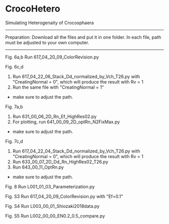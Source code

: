 # CrocoHetero
Simulating Heterogenaity of Crocosphaera
**************
Preparation:
Download all the files and put it in one folder.
In each file, path must be adjusted to your own computer.
**************
Fig. 6a,b
Run 617_04_20_09_ColorRevision.py

Fig. 6c,d
1. Run 617_04_22_06_Stack_Dd_normalized_by_Vch_T26.py with "CreatingNormal = 0", which will produce the result with Rv = 1
2. Run the same file with "CreatingNormal = 1"
* make sure to adjust the path.

Fig. 7a,b
1. Run 631_00_06_2D_Rn_Ef_HighRes02.py
2. For plotting, run 641_00_09_2D_optRn_N2FixMax.py
* make sure to adjust the path.

Fig. 7c,d
1. Run 617_04_22_04_Stack_Dd_normalized_by_Vch_T26.py with "CreatingNormal = 0", which will produce the result with Rv = 1
2. Run 633_00_07_2D_Dd_Rn_HighRes02_T26.py
3. Run 643_00_11_OptRn.py
* make sure to adjust the path.

Fig. 8
Run L001_01_03_Parameterization.py

Fig. S3
Run 617_04_20_09_ColorRevision.py with "Ef=0.1"

Fig. S4
Run L003_00_01_Shiozaki2018data.py

Fig. S5
Run L002_00_00_EN0.2_0.5_compare.py
